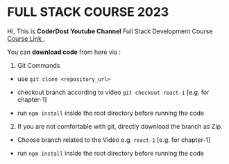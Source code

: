 # FULL STACK COURSE 2023

  

Hi, This is **CoderDost Youtube Channel** Full Stack Development Course [Course Link ](https://youtube.com/coderdost),

  

You can **download code** from here via :

1. Git Commands

- use `git clone <repository_url>`

- checkout branch according to video `git checkout react-1` [e.g. for chapter-1]

- run `npm install` inside the root directory before running the code

  

2. If you are not comfortable with git, directly download the branch as Zip.

- Choose branch related to the Video e.g. `react-1` [e.g. for chapter-1]

- run `npm install` inside the root directory before running the code

  
  